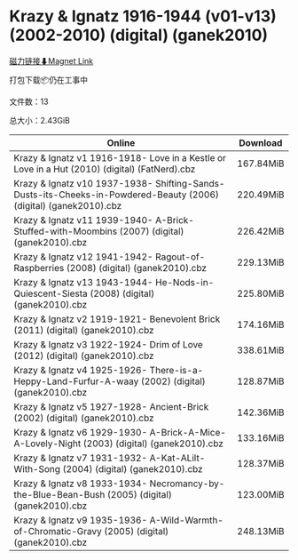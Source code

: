 # Krazy & Ignatz 1916-1944 (v01-v13) (2002-2010) (digital) (ganek2010)

[磁力链接⬇Magnet Link](magnet:?xt=urn:btih:f3cf941b840c2b9c75d3d1c055a961c68a117ef8&dn=Krazy%20%26%20Ignatz%201916-1944%20%28v01-v13%29%20%282002-2010%29%20%28digital%29%20%28ganek2010%29)

打包下载📦仍在工事中

文件数：13

总大小：2.43GiB

Online | Download
--- | ---
Krazy & Ignatz v1 1916-1918- Love in a Kestle or Love in a Hut (2010) (digital) (FatNerd).cbz | 167.84MiB
Krazy & Ignatz v10 1937-1938- Shifting-Sands-Dusts-its-Cheeks-in-Powdered-Beauty (2006) (digital) (ganek2010).cbz | 220.49MiB
Krazy & Ignatz v11 1939-1940- A-Brick-Stuffed-with-Moombins (2007) (digital) (ganek2010).cbz | 226.42MiB
Krazy & Ignatz v12 1941-1942- Ragout-of-Raspberries (2008) (digital) (ganek2010).cbz | 229.13MiB
Krazy & Ignatz v13 1943-1944- He-Nods-in-Quiescent-Siesta (2008) (digital) (ganek2010).cbz | 225.80MiB
Krazy & Ignatz v2 1919-1921- Benevolent Brick (2011) (digital) (ganek2010).cbz | 174.16MiB
Krazy & Ignatz v3 1922-1924- Drim of Love (2012) (digital) (ganek2010).cbz | 338.61MiB
Krazy & Ignatz v4 1925-1926- There-is-a-Heppy-Land-Furfur-A-waay (2002) (digital) (ganek2010).cbz | 128.87MiB
Krazy & Ignatz v5 1927-1928- Ancient-Brick (2002) (digital) (ganek2010).cbz | 142.36MiB
Krazy & Ignatz v6 1929-1930- A-Brick-A-Mice-A-Lovely-Night (2003) (digital) (ganek2010).cbz | 133.16MiB
Krazy & Ignatz v7 1931-1932- A-Kat-ALilt-With-Song (2004) (digital) (ganek2010).cbz | 128.37MiB
Krazy & Ignatz v8 1933-1934- Necromancy-by-the-Blue-Bean-Bush (2005) (digital) (ganek2010).cbz | 123.00MiB
Krazy & Ignatz v9 1935-1936- A-Wild-Warmth-of-Chromatic-Gravy (2005) (digital) (ganek2010).cbz | 248.13MiB